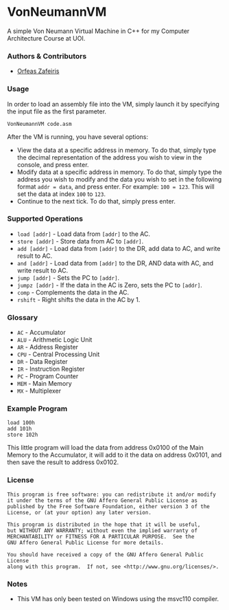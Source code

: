 # VonNeumannVM
A simple Von Neumann Virtual Machine in C++ for my Computer Architecture Course at UOI.

### Authors & Contributors

 - [Orfeas Zafeiris][1]

### Usage
In order to load an assembly file into the VM, simply launch it by specifying the input file as the first parameter.

    VonNeumannVM code.asm
    
After the VM is running, you have several options:

 - View the data at a specific address in memory. To do that, simply type the decimal representation of the address you wish to view in the console, and press enter.
 - Modify data at a specific address in memory. To do that, simply type the address you wish to modify and the data you wish to set in the following format `addr = data`, and press enter. For example: `100 = 123`. This will set the data at index `100` to `123`.
 - Continue to the next tick. To do that, simply press enter.
 
### Supported Operations

 - `load [addr]` - Load data from `[addr]` to the AC.
 - `store [addr]` - Store data from AC to `[addr]`.
 - `add [addr]` - Load data from `[addr]` to the DR, add data to AC, and write result to AC. 
 - `and [addr]` - Load data from `[addr]` to the DR, AND data with AC, and write result to AC. 
 - `jump [addr]` - Sets the PC to `[addr]`.
 - `jumpz [addr]` - If the data in the AC is Zero, sets the PC to `[addr]`.
 - `comp` - Complements the data in the AC.
 - `rshift` - Right shifts the data in the AC by 1.

### Glossary

 - `AC` - Accumulator
 - `ALU` - Arithmetic Logic Unit
 - `AR` - Address Register
 - `CPU` - Central Processing Unit
 - `DR` - Data Register
 - `IR` - Instruction Register
 - `PC` - Program Counter
 - `MEM` - Main Memory
 - `MX` - Multiplexer

### Example Program

    load 100h
    add 101h
    store 102h
    
This little program will load the data from address 0x0100 of the Main Memory to the Accumulator, it will add to it the data on address 0x0101, and then save the result to address 0x0102. 
 
### License

    This program is free software: you can redistribute it and/or modify
    it under the terms of the GNU Affero General Public License as
    published by the Free Software Foundation, either version 3 of the
    License, or (at your option) any later version.

    This program is distributed in the hope that it will be useful,
    but WITHOUT ANY WARRANTY; without even the implied warranty of
    MERCHANTABILITY or FITNESS FOR A PARTICULAR PURPOSE.  See the
    GNU Affero General Public License for more details.

    You should have received a copy of the GNU Affero General Public License
    along with this program.  If not, see <http://www.gnu.org/licenses/>.
 
### Notes

 - This VM has only been tested on Windows using the msvc110 compiler.


  [1]: https://github.com/OrfeasZ